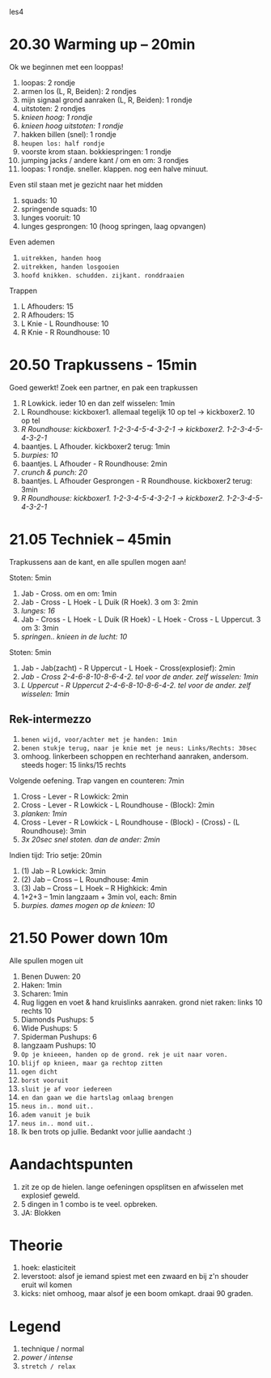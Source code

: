 les4
# 20.30 Warming up – 20min

Ok we beginnen met een looppas!

 1. loopas: 2 rondje
 1. armen los (L, R, Beiden): 2 rondjes
 1. mijn signaal grond aanraken (L, R, Beiden): 1 rondje
 1. uitstoten: 2 rondjes
 1. *knieen hoog: 1 rondje*
 1. *knieen hoog uitstoten: 1 rondje*
 1. hakken billen (snel): 1 rondje
 1. `heupen los: half rondje`
 1. voorste krom staan. bokkiespringen: 1 rondje
 1. jumping jacks / andere kant / om en om: 3 rondjes
 1. loopas: 1 rondje. sneller. klappen. nog een halve minuut.

Even stil staan met je gezicht naar het midden

 1. squads: 10
 1. springende squads: 10
 1. lunges vooruit: 10
 1. lunges gesprongen: 10 (hoog springen, laag opvangen)

Even ademen

 1. `uitrekken, handen hoog`
 1. `uitrekken, handen losgooien`
 1. `hoofd knikken. schudden. zijkant. ronddraaien`

Trappen

 1. L Afhouders: 15
 1. R Afhouders: 15
 1. L Knie - L Roundhouse: 10
 1. R Knie - R Roundhouse: 10 

# 20.50 Trapkussens - 15min

Goed gewerkt! Zoek een partner, en pak een trapkussen

 1. R Lowkick. ieder 10 en dan zelf wisselen: 1min
 1. L Roundhouse: kickboxer1. allemaal tegelijk 10 op tel -> kickboxer2. 10 op tel
 1. *R Roundhouse: kickboxer1. 1-2-3-4-5-4-3-2-1 -> kickboxer2. 1-2-3-4-5-4-3-2-1*
 1. baantjes. L Afhouder. kickboxer2 terug: 1min
 1. *burpies: 10*
 1. baantjes. L Afhouder - R Roundhouse: 2min
 1. *crunch & punch: 20*
 1. baantjes. L Afhouder Gesprongen - R Roundhouse. kickboxer2 terug: 3min
 1. *R Roundhouse: kickboxer1. 1-2-3-4-5-4-3-2-1 -> kickboxer2. 1-2-3-4-5-4-3-2-1*

# 21.05 Techniek – 45min

Trapkussens aan de kant, en alle spullen mogen aan!

Stoten: 5min

 1. Jab - Cross. om en om: 1min
 1. Jab - Cross - L Hoek - L Duik (R Hoek). 3 om 3: 2min
 1. *lunges: 16*
 1. Jab - Cross - L Hoek - L Duik (R Hoek) - L Hoek - Cross - L Uppercut. 3 om 3: 3min
 1. *springen.. knieen in de lucht: 10*

Stoten: 5min

 1. Jab - Jab(zacht) - R Uppercut - L Hoek - Cross(explosief): 2min
 1. *Jab - Cross 2-4-6-8-10-8-6-4-2. tel voor de ander. zelf wisselen: 1min*
 1. *L Uppercut - R Uppercut 2-4-6-8-10-8-6-4-2. tel voor de ander. zelf wisselen: 1min*
 
## Rek-intermezzo

 1. `benen wijd, voor/achter met je handen: 1min`
 1. `benen stukje terug, naar je knie met je neus: Links/Rechts: 30sec`
 1. omhoog. linkerbeen schoppen en rechterhand aanraken, andersom. steeds hoger: 15 links/15 rechts

Volgende oefening. Trap vangen en counteren: 7min

 1. Cross - Lever - R Lowkick: 2min
 1. Cross - Lever - R Lowkick - L Roundhouse - (Block): 2min
 1. *planken: 1min*
 1. Cross - Lever - R Lowkick - L Roundhouse - (Block) - (Cross) - (L Roundhouse): 3min
 1. *3x 20sec snel stoten. dan de ander: 2min*

Indien tijd: Trio setje: 20min

 1. (1) Jab – R Lowkick: 3min
 1. (2) Jab – Cross – L Roundhouse: 4min
 1. (3) Jab – Cross – L Hoek – R Highkick: 4min
 1. 1+2+3 – 1min langzaam + 3min vol, each: 8min
 1. *burpies. dames mogen op de knieen: 10*

# 21.50 Power down 10m

Alle spullen mogen uit

 1. Benen Duwen: 20
 1. Haken: 1min
 1. Scharen: 1min
 1. Rug liggen en voet & hand kruislinks aanraken. grond niet raken: links 10 rechts 10
 1. Diamonds Pushups: 5
 1. Wide Pushups: 5
 1. Spiderman Pushups: 6
 1. langzaam Pushups: 10
 1. `Op je knieeen, handen op de grond. rek je uit naar voren.`
 1. `blijf op knieen, maar ga rechtop zitten`
 1. `ogen dicht`
 1. `borst vooruit`
 1. `sluit je af voor iedereen`
 1. `en dan gaan we die hartslag omlaag brengen`
 1. `neus in.. mond uit..`
 1. `adem vanuit je buik`
 1. `neus in.. mond uit..`
 1. Ik ben trots op jullie. Bedankt voor jullie aandacht :)

# Aandachtspunten

 1. zit ze op de hielen. lange oefeningen opsplitsen en afwisselen met explosief geweld. 
 1. 5 dingen in 1 combo is te veel. opbreken.
 1. JA: Blokken

# Theorie

 1. hoek: elasticiteit
 1. leverstoot: alsof je iemand spiest met een zwaard en bij z'n shouder eruit wil komen
 1. kicks: niet omhoog, maar alsof je een boom omkapt. draai 90 graden.

# Legend

 1. technique / normal
 1. *power / intense*
 1. `stretch / relax`

